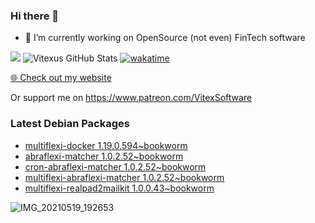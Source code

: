 ### Hi there 👋

- 🔭 I’m currently working on OpenSource  (not even) FinTech software

![](https://komarev.com/ghpvc/?username=Vitexus)
![Vitexus GitHub Stats](https://github-readme-stats.vercel.app/api?username=Vitexus&show_icons=true)
[![wakatime](https://wakatime.com/badge/user/5abba9ca-813e-43ac-9b5f-b1cfdf3dc1c7.svg)](https://wakatime.com/@5abba9ca-813e-43ac-9b5f-b1cfdf3dc1c7)

<p><a href="https://vitexsoftware.cz">🌐 Check out my website</a></p>

Or support me on https://www.patreon.com/VitexSoftware

### Latest Debian Packages
<!-- DEBIAN-PACKAGES-LIST:START -->
- [multiflexi-docker 1.19.0.594~bookworm](https://repo.vitexsoftware.com/package.php?package=multiflexi-docker)
- [abraflexi-matcher 1.0.2.52~bookworm](https://repo.vitexsoftware.com/package.php?package=abraflexi-matcher)
- [cron-abraflexi-matcher 1.0.2.52~bookworm](https://repo.vitexsoftware.com/package.php?package=cron-abraflexi-matcher)
- [multiflexi-abraflexi-matcher 1.0.2.52~bookworm](https://repo.vitexsoftware.com/package.php?package=multiflexi-abraflexi-matcher)
- [multiflexi-realpad2mailkit 1.0.0.43~bookworm](https://repo.vitexsoftware.com/package.php?package=multiflexi-realpad2mailkit)
<!-- DEBIAN-PACKAGES-LIST:END -->

![IMG_20210519_192653](https://user-images.githubusercontent.com/2621130/120022731-1bd48900-bfed-11eb-90f9-4f88f560b8b7.jpg)

<!--
**Vitexus/Vitexus** is a ✨ _special_ ✨ repository because its `README.md` (this file) appears on your GitHub profile.

Here are some ideas to get you started:

- 🌱 I’m currently learning ...
- 👯 I’m looking to collaborate on ...
- 🤔 I’m looking for help with ...
- 💬 Ask me about ...
- 📫 How to reach me: ...
- 😄 Pronouns: ...
- ⚡ Fun fact: ...
-->


